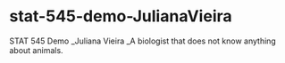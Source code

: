 # stat-545-demo-JulianaVieira
STAT 545 Demo
_Juliana Vieira
_A biologist that does not know anything about animals.
